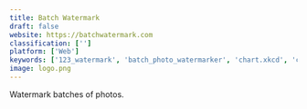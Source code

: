 ```yaml
---
title: Batch Watermark
draft: false 
website: https://batchwatermark.com
classification: ['']
platform: ['Web']
keywords: ['123_watermark', 'batch_photo_watermarker', 'chart.xkcd', 'compressify', 'filmora_meme_maker', 'hammerspoon', 'mass_watermark', 'memeration', 'ports_group', 'sizeup', 'slate', 'visual_watermark', 'vox_meme_generator', 'watermark', 'watermark.ink', 'watermarkup', 'widsmob_imageconvert', 'snazzydocs', 'textmark']
image: logo.png
---
```

Watermark batches of photos.